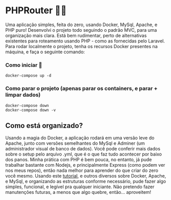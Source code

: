 # PHPRouter 🤔🧩
Uma aplicação simples, feita do zero, usando Docker, MySql, Apache, e PHP puro!
Desenvolvi o projeto todo seguindo o padrão MVC, para uma organização mais clara. Está bem rudimentar, perto de alternativas existentes para roteamento usando PHP - como as fornecidas pelo Laravel.
Para rodar localmente o projeto, tenha os recursos Docker presentes na máquina, e faça o seguinte comando:

### Como iniciar 🚀
```
docker-compose up -d 
```
### Como parar o projeto (apenas parar os containers, e parar + limpar dados)
```
docker-compose down
docker-compose down -v
```

## Como está organizado?
Usando a magia do Docker, a aplicação rodará em uma versão leve do Apache, junto com versões semelhantes do MySql e Adminer (um administrador visual de banco de dados). Você pode conferir mais dados sobre o setup pelo arquivo .yml, que é o que faz tudo acontecer por baixo dos panos.
Minha prática com PHP é bem pouca, no entanto, já pude trabalhar bastante com Nodejs, e principalmente Express (como podem ver nos meus repos), então nada melhor para aprender do que criar do zero você mesmo.
Usando este [tutorial](https://www.freecodecamp.org/news/how-to-build-a-routing-system-in-php/), e outros diversos sobre Docker, Apache, e MySql, e organizando as estruturas conforme necessário, pude fazer algo simples, funcional, e legível pra qualquer iniciante.
Não pretendo fazer manutenções futuras, a menos que algo quebre, então... aproveitem!
